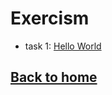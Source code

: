 # Exercism

* task 1: [Hello World](https://exercism.org/tracks/python/exercises/hello-world)



## [Back to home](/markdown)